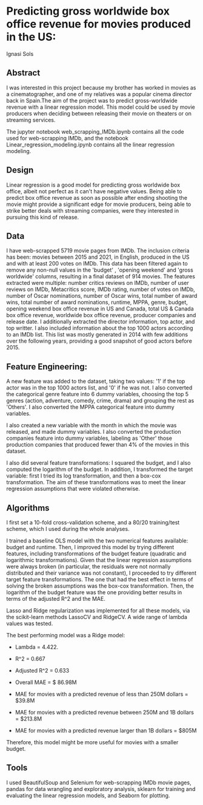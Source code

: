 # Predicting gross worldwide box office revenue for movies produced in the US:

  Ignasi Sols 

## Abstract

  I was interested in this project because my brother has worked in movies as a cinematographer, and one of my relatives was a popular cinema director back in Spain.The aim of the project was to predict gross-worldwide revenue with a linear regression model. This model could be used by movie producers when deciding between releasing their movie on theaters or on streaming services. 
  
The jupyter notebook web_scrapping_IMDb.ipynb contains all the code used for web-scrapping IMDb, and the notebook Linear_regression_modeling.ipynb contains all the linear regression modeling. 

## Design

  Linear regression is a good model for predicting gross worldwide box office, albeit not perfect as it can't have negative values. Being able to predict box office revenue as soon as possible after ending shooting the movie might provide a significant edge for movie producers, being able to strike better deals with streaming companies, were they interested in pursuing this kind of release.

## Data

  I have web-scrapped 5719 movie pages from IMDb. The inclusion criteria has been: movies between 2015 and 2021, in English, produced in the US and with at least 200 votes on IMDb. 
  This data has been filtered again to remove any non-null values in the 'budget' , 'opening weekend' and 'gross worldwide' columns, resulting in a final dataset of 914 movies. The features extracted were multiple: number critics reviews on IMDb, number of user reviews on IMDb, Metacritics score, IMDb rating, number of votes on IMDb, number of Oscar nominations, number of Oscar wins, total number of award wins, total number of award nominations, runtime, MPPA, genre, budget, opening weekend box office revenue in US and Canada, total US & Canada box office revenue, worldwide box office revenue, producer companies and release date. I additionally extracted the director information, top actor, and top writter. I also included information about the top 1000 actors according to an IMDb list. This list was mostly generated in 2014 with few additions over the following years, providing a good snapshot of good actors before 2015. 

## Feature Engineering:

 A new feature was added to the dataset, taking two values: '1' if the top actor was in the top 1000 actors list, and '0' if he was not. I also converted the categorical genre feature into 6 dummy variables, choosing the top 5 genres (action, adventure, comedy, crime, drama) and grouping the rest as 'Others'. I also converted the MPPA categorical feature into dummy variables.

I also created a new variable with the month in which the movie was released, and made dummy variables. I also converted the production companies feature into dummy variables, labeling as 'Other' those production companies that produced fewer than 4% of the movies in this dataset. 

I also did several feature transformations: I squared the budget, and I also computed the logarithm of the budget. In addition, I transformed the target variable: first I tried its log transformation, and then a box-cox transformation. The aim of these transformations was to meet the linear regression assumptions that were violated otherwise.


## Algorithms

I first set a 10-fold cross-validation scheme, and a 80/20 training/test scheme, which I used during the whole analyses. 

I trained a baseline OLS model with the two numerical features available: budget and runtime. Then, I improved this model by trying different features, including transformations of the budget feature (quadratic and logarithmic transformations). Given that the linear regression assumptions were always broken (in particular, the residuals were not normally distributed and their variance was not constant), I proceeded to try different target feature transformations. The one that had the best effect in terms of solving the broken assumptions was the box-cox transformation. Then, the logarithm of the budget feature was the one providing better results in terms of the adjusted R^2 and the MAE. 

Lasso and Ridge regularization was implemented for all these models, via the scikit-learn methods LassoCV and RidgeCV. A wide range of lambda values was tested. 

The best performing model was a Ridge model:

- Lambda = 4.422. 

- R^2 = 0.667
- Adjusted R^2 = 0.633
- Overall MAE = $ 86.98M
- MAE for movies with a predicted revenue of less than 250M dollars = $39.8M
- MAE for movies with a predicted revenue between 250M and 1B dollars = $213.8M
- MAE for movies with a predicted revenue larger than 1B dollars = $805M

Therefore, this model might be more useful for movies with a smaller budget. 

## Tools

I used BeautifulSoup and Selenium for web-scrapping IMDb movie pages, pandas for data wrangling and exploratory analysis, sklearn for training and evaluating the linear regression models, and Seaborn for plotting.
